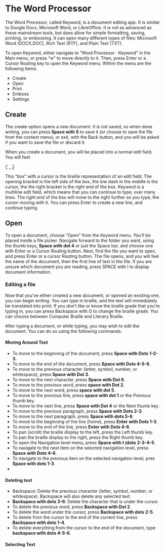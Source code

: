 # The Word Processor

The Word Processor, called Keyword, is a document editing app. It is
similar to Google Docs, Microsoft Word, or LibreOffice. It is not as
advanced as these mainstream tools, but does allow for simple
formatting, saving, printing, or embossing. It can open many different
types of files: Microsoft Word (DOCX,DOC), Rich Text (RTF), and Plain
Text (TXT).

To open Keyword, either navigate to “Word Processor : Keyword” in the
Main menu, or press “w” to move directly to it. Then, press Enter or a
Cursor Routing key to open the Keyword menu. Within the menu are the
following items:

* Create
* Open
* Print
* Emboss
* Settings

## Create

The create option opens a new document. It is not saved, so when done
writing, you can press **Space with S** to save it (or choose to save
the file from the context menu), or exit, with the Back button, and
you will be asked if you want to save the file or discard it.

When you create a document, you will be placed into a normal edit
field. You will feel:

⣏⣀⣽

This “box” with a cursor is the braille representation of an edit
field. The opening bracket is the left side of the box, the low dash
in the middle is the cursor, the the right bracket is the right end of
the box. Keyword is a multiline edit field, which means that you
can continue to type, over many lines. The right end of the box will
move to the right further as you type, the cursor moving with it. You can press Enter to create a
new line, and continue typing.

## Open

To open a document, choose “Open” from the Keyword menu. You’ll be
placed inside a file picker. Navigate forward to the folder you want,
using the thumb keys, **Space with dot 4** or just the Space bar, and
choose one with Enter or a Cursor Routing button. Next, find the file
you want to open, and press Enter or a cursor Routing button. The file
opens, and you will feel the name of the document, then the first line
of text in the file. If you are unsure which document you are reading,
press SPACE with I to display document information.

### Editing a file

Now that you’ve either created a new document, or opened an existing
one, you can begin writing. You can type in braille, and the text will
immediately be translated into print. If you don’t like or know the
braille grade that you’re typing in, you can press Backspace with G to
change the braille grade. You can choose between Computer Braille and
Literary Braille.

After typing a document, or while typing, you may wish to edit the
document. You can do so using the following commands:

#### Moving Around Text

* To move to the beginning of the document, press **Space with Dots
  1-2-3**.
* To move to the end of the document, press **Space with Dots 4-5-6**.
* To move to the previous character (letter, symbol, number, or whitespace),
  press **Space with Dot 3**.
* To move to the next character, press **Space with Dot 6**.
* To move to the previous word, press **space with Dot 2**.
* To move to the next word, press **space with dot 5**.
* To move to the previous line, press **space with dot 1** or the Previous
  thumb key.
* To move to the next line, press **Space with Dot 4** or the Next
  thumb key.
* To move to the previous paragraph, press **Space with Dots 2-3**.
* To move to the next paragraph, press **Space with dots 5-6**.
* To move to the beginning of the line (home), press **Enter with Dots
  1-3**.
* To move to the end of the line, press **Enter with Dots 4-6**.
* To pan (scroll) the braille display to the left, press the Left
  thumb key.
* To pan the braille display to the right, press the Right thumb key.
* To open the Navigation level menu, press **Space with t (dots
  2-3-4-5**.
* To navigate to the next item on the selected navigation level, press
  **Space with Dots 4-6**.
* To navigate to the previous item on the selected navigation level,
  pres **Space with dots 1-3**.
* 

#### Deleting text

* Backspace: Delete the previous character (letter, symbol, number, or
  whitespace). Backspace will also delete any selected text.
* **Backspace with dots 3-6**: Delete the character that is under the
  cursor.
* To delete the previous word, press **Backspace with Dot 2**.
* To delete the word under the cursor, press **Backspace with dots
  2-5**.
* To delete from the cursor to the end of the current line, press
  **Backspace with dots 1-4**.
* To delete everything from the cursor to the end of the document,
  type **backspace with dots 4-5-6**.

#### Selecting Text

